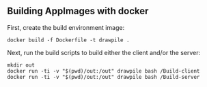 Building AppImages with docker
------------------------------

First, create the build environment image:

    docker build -f Dockerfile -t drawpile .

Next, run the build scripts to build either the client and/or the server:

    mkdir out
    docker run -ti -v "$(pwd)/out:/out" drawpile bash /Build-client
    docker run -ti -v "$(pwd)/out:/out" drawpile bash /Build-server


